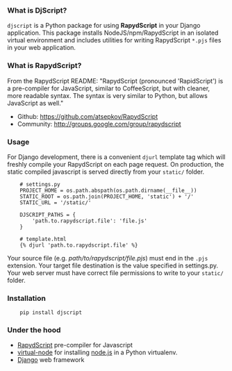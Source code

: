 ### What is DjScript?

`djscript` is a Python package for using **RapydScript** in your Django application. This package installs NodeJS/npm/RapydScript in an isolated virtual environment and includes utilities for writing RapydScript `*.pjs` files in your web application.

### What is RapydScript?

From the RapydScript README: "RapydScript (pronounced 'RapidScript') is a pre-compiler for JavaScript, similar to CoffeeScript, but with cleaner, more readable syntax. The syntax is very similar to Python, but allows JavaScript as well."

*   Github: <https://github.com/atsepkov/RapydScript>
*   Community: <http://groups.google.com/group/rapydscript>

### Usage

For Django development, there is a convenient `djurl` template tag which will freshly compile your RapydScript on each page request. On production, the static compiled javascript is served directly from your `static/` folder.

```
    # settings.py
    PROJECT_HOME = os.path.abspath(os.path.dirname(__file__))
    STATIC_ROOT = os.path.join(PROJECT_HOME, 'static') + '/'
    STATIC_URL = '/static/'

    DJSCRIPT_PATHS = {
        'path.to.rapydscript.file': 'file.js'
    }
```

```
    # template.html
    {% djurl 'path.to.rapydscript.file' %}
```

Your source file (e.g. *path/to/rapydscript/file.pjs*) must end in the `.pjs` extension. Your target file destination is the value specified in settings.py. Your web server must have correct file permissions to write to your `static/` folder.

### Installation

```
    pip install djscript
```

### Under the hood

*   [RapydScript](https://github.com/atsepkov/RapydScript) pre-compiler for Javascript
*   [virtual-node](https://github.com/elbaschid/virtual-node) for installing [node.js](http://nodejs.org/) in a Python virtualenv.
*   [Django](https://www.djangoproject.com/) web framework